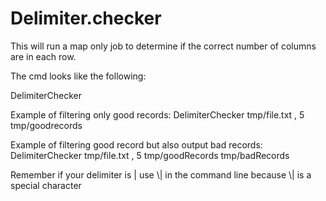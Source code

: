Delimiter.checker
===============

This will run a map only job to determine if the correct number of columns are in each row.  

The cmd looks like the following:

DelimiterChecker <inputPath> <delimiterChar> <expectedColumnCount> <ValidRecordOutputPath> <OptionalInValidRecordOutputPath>

Example of filtering only good records: 
  DelimiterChecker tmp/file.txt , 5 tmp/goodrecords 

Example of filtering good record but also output bad records:   
  DelimiterChecker tmp/file.txt , 5 tmp/goodRecords tmp/badRecords

Remember if your delimiter is | use \\| in the command line because \\| is a special character